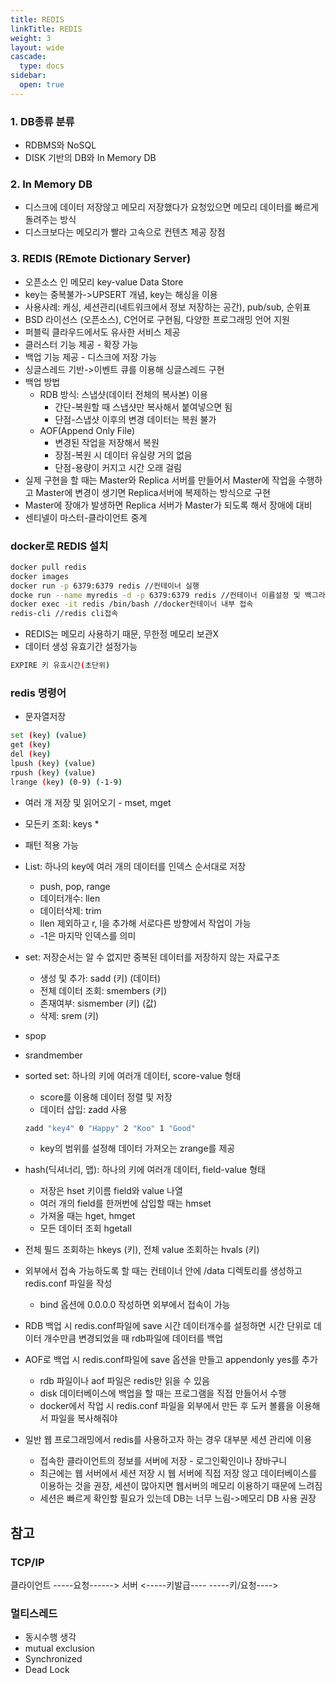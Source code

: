 ```yaml
---
title: REDIS
linkTitle: REDIS
weight: 3
layout: wide
cascade:
  type: docs
sidebar:
  open: true
---
```


### 1. DB종류 분류
* RDBMS와 NoSQL
* DISK 기반의 DB와 In Memory DB

### 2. In Memory DB
* 디스크에 데이터 저장않고 메모리 저장했다가 요청있으면 메모리 데이터를 빠르게 돌려주는 방식
* 디스크보다는 메모리가 빨라 고속으로 컨텐츠 제공 장점

### 3. REDIS (REmote Dictionary Server)
* 오픈소스 인 메모리 key-value Data Store
* key는 중복불가->UPSERT 개념, key는 해싱을 이용
* 사용사례: 캐싱, 세션관리(네트워크에서 정보 저장하는 공간), pub/sub, 순위표
* BSD 라이선스 (오픈소스), C언어로 구현됨, 다양한 프로그래밍 언어 지원
* 퍼블릭 클라우드에서도 유사한 서비스 제공
* 클러스터 기능 제공 - 확장 가능
* 백업 기능 제공 - 디스크에 저장 가능
* 싱글스레드 기반->이벤트 큐를 이용해 싱글스레드 구현
* 백업 방법
  * RDB 방식: 스냅샷(데이터 전체의 복사본) 이용
    * 간단-복원할 때 스냅샷만 복사해서 붙여넣으면 됨
    * 단점-스냅샷 이후의 변경 데이터는 복원 불가
  * AOF(Append Only File)
    * 변경된 작업을 저장해서 복원
    * 장점-복원 시 데이터 유실량 거의 없음
    * 단점-용량이 커지고 시간 오래 걸림
* 실제 구현을 할 때는 Master와 Replica 서버를 만들어서 Master에 작업을 수행하고 Master에 변경이 생기면 Replica서버에 복제하는 방식으로 구현
* Master에 장애가 발생하면 Replica 서버가 Master가 되도록 해서 장애에 대비
* 센티넬이 마스터-클라이언트 중계

### docker로 REDIS 설치
```bash
docker pull redis
docker images
docker run -p 6379:6379 redis //컨테이너 실행
docke run --name myredis -d -p 6379:6379 redis //컨테이너 이름설정 및 백그라운드로 컨테이너 실행
docker exec -it redis /bin/bash //docker컨테이너 내부 접속
redis-cli //redis cli접속
```

* REDIS는 메모리 사용하기 때문, 무한정 메모리 보관X
* 데이터 생성 유효기간 설정가능
```bash
EXPIRE 키 유효시간(초단위)
```

### redis 명령어
* 문자열저장
```bash
set (key) (value)
get (key)
del (key)
lpush (key) (value)
rpush (key) (value)
lrange (key) (0-9) (-1-9)
```

* 여러 개 저장 및 읽어오기 - mset, mget
* 모든키 조회: keys *
* 패턴 적용 가능
* List: 하나의 key에 여러 개의 데이터를 인덱스 순서대로 저장
  * push, pop, range
  * 데이터개수: llen
  * 데이터삭제: trim
  * llen 제외하고 r, l을 추가해 서로다른 방향에서 작업이 가능
  * -1은 마지막 인덱스를 의미
* set: 저장순서는 알 수 없지만 중복된 데이터를 저장하지 않는 자료구조
  * 생성 및 추가: sadd (키) (데이터)
  * 전체 데이터 조회: smembers (키)
  * 존재여부: sismember (키) (값)
  * 삭제: srem (키)
* spop
* srandmember
* sorted set: 하나의 키에 여러개 데이터, score-value 형태
  * score를 이용해 데이터 정렬 및 저장
  * 데이터 삽입: zadd 사용
  ```bash
  zadd "key4" 0 "Happy" 2 "Koo" 1 "Good"
  ```
  * key의 범위를 설정해 데이터 가져오는 zrange를 제공
* hash(딕셔너리, 맵): 하나의 키에 여러개 데이터, field-value 형태
  * 저장은 hset 키이름 field와 value 나열
  * 여러 개의 field를 한꺼번에 삽입할 때는 hmset
  * 가져올 때는 hget, hmget
  * 모든 데이터 조회 hgetall
* 전체 필드 조회하는 hkeys (키), 전체 value 조회하는 hvals (키)

* 외부에서 접속 가능하도록 할 때는 컨테이너 안에 /data 디렉토리를 생성하고 redis.conf 파일을 작성
  * bind 옵션에 0.0.0.0 작성하면 외부에서 접속이 가능
* RDB 백업 시 redis.conf파일에 save 시간 데이터개수를 설정하면 시간 단위로 데이터 개수만큼 변경되었을 때 rdb파일에 데이터를 백업
* AOF로 백업 시 redis.conf파일에 save 옵션을 만들고 appendonly yes를 추가
  * rdb 파일이나 aof 파일은 redis만 읽을 수 있음
  * disk 데이터베이스에 백업을 할 때는 프로그램을 직접 만들어서 수행
  * docker에서 작업 시 redis.conf 파일을 외부에서 만든 후 도커 볼륨을 이용해서 파일을 복사해줘야
* 일반 웹 프로그래밍에서 redis를 사용하고자 하는 경우 대부분 세션 관리에 이용
  * 접속한 클라이언트의 정보를 서버에 저장 - 로그인확인이나 장바구니
  * 최근에는 웹 서버에서 세션 저장 시 웹 서버에 직접 저장 않고 데이터베이스를 이용하는 것을 권장, 세션이 많아지면 웹서버의 메모리 이용하기 때문에 느려짐
  * 세션은 빠르게 확인할 필요가 있는데 DB는 너무 느림->메모리 DB 사용 권장


## 참고
### TCP/IP
클라이언트 -----요청------> 서버
          <-----키발급----
          -----키/요청---->

### 멀티스레드
* 동시수행 생각
* mutual exclusion
* Synchronized
* Dead Lock